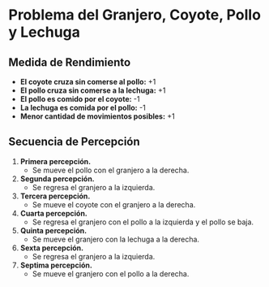 # Problema del Granjero, Coyote, Pollo y Lechuga

## Medida de Rendimiento

- **El coyote cruza sin comerse al pollo:** +1
- **El pollo cruza sin comerse a la lechuga:** +1
- **El pollo es comido por el coyote:** -1
- **La lechuga es comida por el pollo:** -1
- **Menor cantidad de movimientos posibles:** +1

## Secuencia de Percepción
1. **Primera percepción.**
   - Se mueve el pollo con el granjero a la derecha.
2. **Segunda percepción.**
   - Se regresa el granjero a la izquierda.
3. **Tercera percepción.**
   - Se mueve el coyote con el granjero a la derecha.
4. **Cuarta percepción.**
   - Se regresa el granjero con el pollo a la izquierda y el pollo se baja.
5. **Quinta percepción.**
   - Se mueve el granjero con la lechuga a la derecha.
6. **Sexta percepción.**
   - Se regresa el granjero a la izquierda.
7. **Septima percepción.**
   - Se mueve el granjero con el pollo a la derecha.
